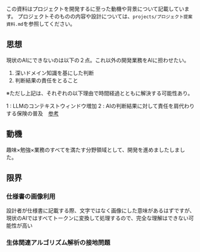 この資料はプロジェクトを開発するに至った動機や背景について記載しています。
プロジェクトそのものの内容や設計については、`projects/プロジェクト提案資料.md`を参照してください。


## 思想

現状のAIにできないのは以下の２点。これ以外の開発業務をAIに担わせたい。

1. 深いドメイン知識を基にした判断
2. 判断結果の責任をとること

※ただし上記は、それぞれの以下理由で時間経過とともに解決する可能性あり。

1 : LLMのコンテキストウィンドウ増加
2 : AIの判断結果に対して責任を肩代わりする保険の普及　[参考](https://www.aioinissaydowa.co.jp/corporate/about/news/pdf/2024/news_2024022701277.pdf)



## 動機

趣味×勉強×業務のすべてを満たす分野領域として、開発を進めましたしました。

## 限界

### 仕様書の画像利用

設計者が仕様書に記載する際、文字ではなく画像にした意味があるはずですが、現状のAIではすべてトークンに変換して処理するので、完全な理解はできない可能性が高い

### 生体関連アルゴリズム解析の接地問題


## 